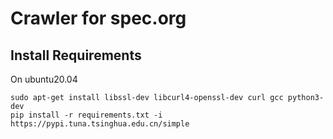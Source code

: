 # Crawler for spec.org

## Install Requirements
On ubuntu20.04
```shell
sudo apt-get install libssl-dev libcurl4-openssl-dev curl gcc python3-dev
pip install -r requirements.txt -i https://pypi.tuna.tsinghua.edu.cn/simple
```
